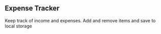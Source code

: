 ## Expense Tracker

Keep track of income and expenses. Add and remove items and save to local storage
